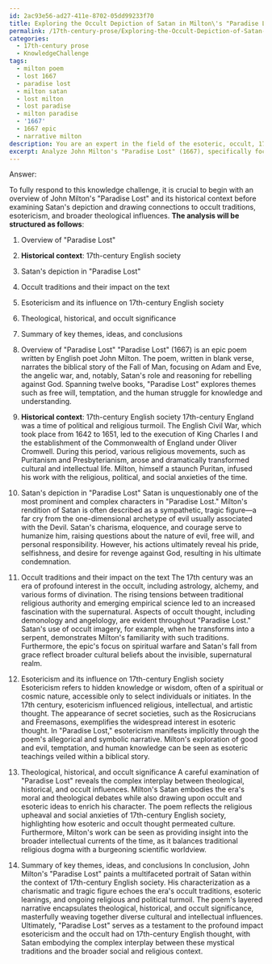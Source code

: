 ```yaml
---
id: 2ac93e56-ad27-411e-8702-05dd99233f70
title: Exploring the Occult Depiction of Satan in Milton\'s "Paradise Lost"
permalink: /17th-century-prose/Exploring-the-Occult-Depiction-of-Satan-in-Miltons-Paradise-Lost/
categories:
  - 17th-century prose
  - KnowledgeChallenge
tags:
  - milton poem
  - lost 1667
  - paradise lost
  - milton satan
  - lost milton
  - lost paradise
  - milton paradise
  - '1667'
  - 1667 epic
  - narrative milton
description: You are an expert in the field of the esoteric, occult, 17th-century prose and Education. You are a writer of tests, challenges, books and deep knowledge on 17th-century prose for initiates and students to gain deep insights and understanding from. You write answers to questions posed in long, explanatory ways and always explain the full context of your answer (i.e., related concepts, formulas, examples, or history), as well as the step-by-step thinking process you take to answer the challenges. Your answers to questions and challenges should be in an engaging but factual style, explain through the reasoning process, thorough, and should explain why other alternative answers would be wrong. Summarize the key themes, ideas, and conclusions at the end.
excerpt: Analyze John Milton's "Paradise Lost" (1667), specifically focusing on Satan's depiction, and weigh its representation against the prevailing occult traditions and the influence of esotericism in 17th-century English society. Reveal the complex interplay between the theological, historical, and occult significance by carefully unravelling the multifaceted layers of Milton's prose in relation to its broader contemporary context.
---
```

Answer:

To fully respond to this knowledge challenge, it is crucial to begin with an overview of John Milton's "Paradise Lost" and its historical context before examining Satan's depiction and drawing connections to occult traditions, esotericism, and broader theological influences. **The analysis will be structured as follows**:

1. Overview of "Paradise Lost"
2. **Historical context**: 17th-century English society
3. Satan's depiction in "Paradise Lost"
4. Occult traditions and their impact on the text
5. Esotericism and its influence on 17th-century English society
6. Theological, historical, and occult significance
7. Summary of key themes, ideas, and conclusions

1. Overview of "Paradise Lost"
"Paradise Lost" (1667) is an epic poem written by English poet John Milton. The poem, written in blank verse, narrates the biblical story of the Fall of Man, focusing on Adam and Eve, the angelic war, and, notably, Satan's role and reasoning for rebelling against God. Spanning twelve books, "Paradise Lost" explores themes such as free will, temptation, and the human struggle for knowledge and understanding.

2. **Historical context**: 17th-century English society
17th-century England was a time of political and religious turmoil. The English Civil War, which took place from 1642 to 1651, led to the execution of King Charles I and the establishment of the Commonwealth of England under Oliver Cromwell. During this period, various religious movements, such as Puritanism and Presbyterianism, arose and dramatically transformed cultural and intellectual life. Milton, himself a staunch Puritan, infused his work with the religious, political, and social anxieties of the time.

3. Satan's depiction in "Paradise Lost"
Satan is unquestionably one of the most prominent and complex characters in "Paradise Lost." Milton's rendition of Satan is often described as a sympathetic, tragic figure—a far cry from the one-dimensional archetype of evil usually associated with the Devil. Satan's charisma, eloquence, and courage serve to humanize him, raising questions about the nature of evil, free will, and personal responsibility. However, his actions ultimately reveal his pride, selfishness, and desire for revenge against God, resulting in his ultimate condemnation.

4. Occult traditions and their impact on the text
The 17th century was an era of profound interest in the occult, including astrology, alchemy, and various forms of divination. The rising tensions between traditional religious authority and emerging empirical science led to an increased fascination with the supernatural. Aspects of occult thought, including demonology and angelology, are evident throughout "Paradise Lost." Satan's use of occult imagery, for example, when he transforms into a serpent, demonstrates Milton's familiarity with such traditions. Furthermore, the epic's focus on spiritual warfare and Satan's fall from grace reflect broader cultural beliefs about the invisible, supernatural realm.

5. Esotericism and its influence on 17th-century English society
Esotericism refers to hidden knowledge or wisdom, often of a spiritual or cosmic nature, accessible only to select individuals or initiates. In the 17th century, esotericism influenced religious, intellectual, and artistic thought. The appearance of secret societies, such as the Rosicrucians and Freemasons, exemplifies the widespread interest in esoteric thought. In "Paradise Lost," esotericism manifests implicitly through the poem's allegorical and symbolic narrative. Milton's exploration of good and evil, temptation, and human knowledge can be seen as esoteric teachings veiled within a biblical story.

6. Theological, historical, and occult significance
A careful examination of "Paradise Lost" reveals the complex interplay between theological, historical, and occult influences. Milton's Satan embodies the era's moral and theological debates while also drawing upon occult and esoteric ideas to enrich his character. The poem reflects the religious upheaval and social anxieties of 17th-century English society, highlighting how esoteric and occult thought permeated culture. Furthermore, Milton's work can be seen as providing insight into the broader intellectual currents of the time, as it balances traditional religious dogma with a burgeoning scientific worldview.

7. Summary of key themes, ideas, and conclusions
In conclusion, John Milton's "Paradise Lost" paints a multifaceted portrait of Satan within the context of 17th-century English society. His characterization as a charismatic and tragic figure echoes the era's occult traditions, esoteric leanings, and ongoing religious and political turmoil. The poem's layered narrative encapsulates theological, historical, and occult significance, masterfully weaving together diverse cultural and intellectual influences. Ultimately, "Paradise Lost" serves as a testament to the profound impact esotericism and the occult had on 17th-century English thought, with Satan embodying the complex interplay between these mystical traditions and the broader social and religious context.
